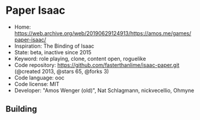 # Paper Isaac

- Home: https://web.archive.org/web/20190629124913/https://amos.me/games/paper-isaac/
- Inspiration: The Binding of Isaac
- State: beta, inactive since 2015
- Keyword: role playing, clone, content open, roguelike
- Code repository: https://github.com/fasterthanlime/isaac-paper.git (@created 2013, @stars 65, @forks 3)
- Code language: ooc
- Code license: MIT
- Developer: "Amos Wenger (old)", Nat Schlagmann, nickvecellio, Ohmyne

## Building
